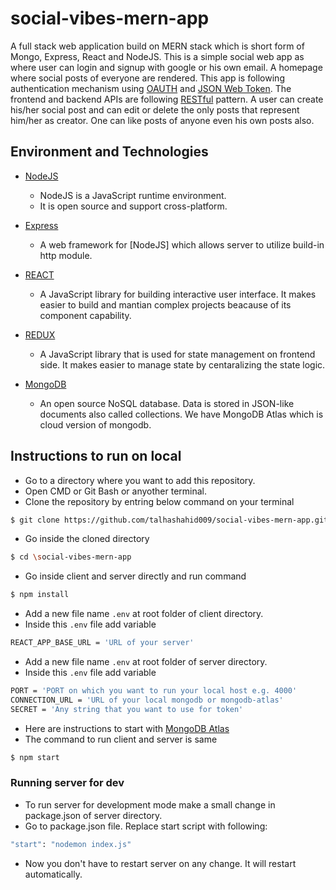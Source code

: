 # social-vibes-mern-app

A full stack web application build on MERN stack which is short form of Mongo, Express, React and NodeJS. This is a simple social web app as where user can login and signup with google or his own email. A homepage where social posts of everyone are rendered. This app is following authentication mechanism using [OAUTH](https://datatracker.ietf.org/doc/html/rfc6749) and [JSON Web Token](https://datatracker.ietf.org/doc/html/rfc7519). The frontend and backend APIs are following [RESTful](https://www.ics.uci.edu/~fielding/pubs/dissertation/rest_arch_style.htm) pattern. A user can create his/her social post and can edit or delete the only posts that represent him/her as creator. One can like posts of anyone even his own posts also.

## Environment and Technologies

- [NodeJS](https://nodejs.org/en/about/)
    - NodeJS is a JavaScript runtime environment.
    - It is open source and support cross-platform.

- [Express](https://expressjs.com/)
    - A web framework for [NodeJS] which allows server to utilize build-in http module. 

- [REACT](https://reactjs.org/)
    - A JavaScript library for building interactive user interface. It makes easier to build and mantian complex projects beacause of its component capability.

- [REDUX](https://redux.js.org/)
    - A JavaScript library that is used for state management on frontend side. It makes easier to manage state by centaralizing the state logic.

- [MongoDB](https://www.mongodb.com/atlas/database)
    - An open source NoSQL database. Data is stored in JSON-like documents also called collections. We have MongoDB Atlas which is cloud version of mongodb. 

## Instructions to run on local

- Go to a directory where you want to add this repository.
- Open CMD or Git Bash or anyother terminal.
- Clone the repository by entring below command on your terminal
```bash
$ git clone https://github.com/talhashahid009/social-vibes-mern-app.git
```
- Go inside the cloned directory
```bash
$ cd \social-vibes-mern-app
```
- Go inside client and server directly and run command
```bash
$ npm install
```
- Add a new file name `.env` at root folder of client directory.
- Inside this `.env` file add variable 
```bash
REACT_APP_BASE_URL = 'URL of your server'
```
- Add a new file name `.env` at root folder of server directory.
- Inside this `.env` file add variable 
```bash
PORT = 'PORT on which you want to run your local host e.g. 4000'
CONNECTION_URL = 'URL of your local mongodb or mongodb-atlas' 
SECRET = 'Any string that you want to use for token'
```
- Here are instructions to start with [MongoDB Atlas](https://www.mongodb.com/docs/atlas/getting-started/)
- The command to run client and server is same
```bash
$ npm start
```

### Running server for dev

- To run server for development mode make a small change in package.json of server directory.
- Go to package.json file. Replace start script with following:
```bash
"start": "nodemon index.js"
```
- Now you don't have to restart server on any change. It will restart automatically.